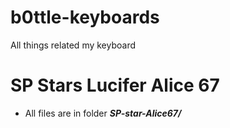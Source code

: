 # b0ttle-keyboards
All things related my keyboard

# SP Stars Lucifer Alice 67
- All files are in folder ***SP-star-Alice67/***
